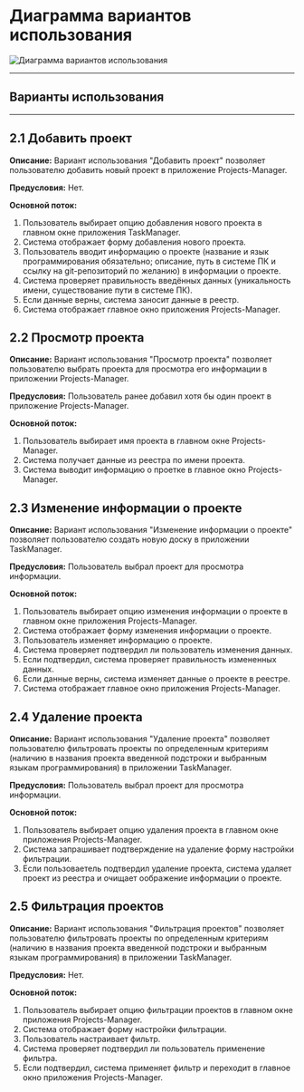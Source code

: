 # Диаграмма вариантов использования

![Диаграмма вариантов использования](./usecase.puml)

---

## Варианты использования

---

## 2.1 Добавить проект

**Описание:** Вариант использования "Добавить проект" позволяет пользователю добавить новый проект в приложение Projects-Manager.

**Предусловия:** Нет.

**Основной поток:**
1. Пользователь выбирает опцию добавления нового проекта в главном окне приложения TaskManager.
2. Система отображает форму добавления нового проекта.
3. Пользователь вводит информацию о проекте (название и язык программирования обязательно; описание, путь в системе ПК и ссылку на git-репозиторий по желанию) в информации о проекте.
4. Система проверяет правильность введённых данных (уникальность имени, существование пути в системе ПК).
5. Если данные верны, система заносит данные в реестр.
6. Система отображает главное окно приложения Projects-Manager.


## 2.2 Просмотр проекта 

**Описание:** Вариант использования "Просмотр проекта" позволяет пользователю выбрать проекта для просмотра его информации в  приложении Projects-Manager.

**Предусловия:** Пользователь ранее добавил хотя бы один проект в приложение Projects-Manager.

**Основной поток:**
1. Пользователь выбирает имя проекта в главном окне Projects-Manager.
2. Система получает данные из реестра по имени проекта.
3. Система выводит информацию о проетке в главное окно Projects-Manager.


## 2.3 Изменение информации о проекте

**Описание:** Вариант использования "Изменение информации о проекте" позволяет пользователю создать новую доску в приложении TaskManager.

**Предусловия:** Пользователь выбрал проект для просмотра информации.

**Основной поток:**
1. Пользователь выбирает опцию изменения информации о проекте в главном окне приложения Projects-Manager.
2. Система отображает форму изменения информации о проекте.
3. Пользователь изменяет информацию о проекте.
4. Система проверяет подтвердил ли пользователь изменения данных.
5. Если подтвердил, система проверяет правильность измененных данных.
6. Если данные верны, система изменяет данные о проекте в реестре.
7. Система отображает главное окно приложения Projects-Manager.


## 2.4 Удаление проекта

**Описание:** Вариант использования "Удаление проекта" позволяет пользователю фильтровать проекты по определенным критериям (наличию в названия проекта введенной подстроки и выбранным языкам программирования) в приложении TaskManager.

**Предусловия:** Пользователь выбрал проект для просмотра информации.

**Основной поток:**
1. Пользователь выбирает опцию удаления проекта в главном окне приложения Projects-Manager.
2. Система запрашивает подтверждение на удаление форму настройки фильтрации.
3. Если пользоваетель подтвердил удаление проекта, система удаляет проект из реестра и очищает оображение информации о проекте.
 

## 2.5 Фильтрация проектов

**Описание:** Вариант использования "Фильтрация проектов" позволяет пользователю фильтровать проекты по определенным критериям (наличию в названия проекта введенной подстроки и выбранным языкам программирования) в приложении TaskManager.

**Предусловия:** Нет.

**Основной поток:**
1. Пользователь выбирает опцию фильтрации проектов в главном окне приложения Projects-Manager.
2. Система отображает форму настройки фильтрации.
3. Пользователь настраивает фильтр.
4. Система проверяет подтвердил ли пользователь применение фильтра.
5. Если подтвердил, система применяет фильтр и переходит в главное окно приложения Projects-Manager.
